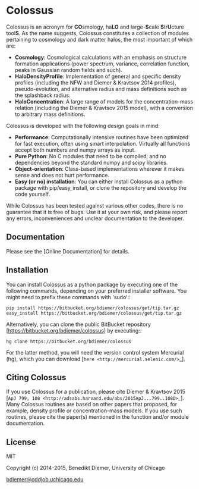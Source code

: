 Colossus
========

Colossus is an acronym for **CO**smology, ha**LO** and large-**S**cale **S**tr**U**cture 
tool**S**. As the name suggests, Colossus constitutes a collection of modules pertaining to 
cosmology and dark matter halos, the most important of which are:

* **Cosmology**: Cosmological calculations with an emphasis on structure formation applications 
  (power spectrum, variance, correlation function, peaks in Gaussian random fields and such).
* **HaloDensityProfile**: Implementation of general and specific density profiles (including the 
  NFW and Diemer & Kravtsov 2014 profiles), pseudo-evolution, and alternative radius and mass 
  definitions such as the splashback radius.
* **HaloConcentration**: A large range of models for the concentration-mass relation (including 
  the Diemer & Kravtsov 2015 model), with a conversion to arbitrary mass definitions.

Colossus is developed with the following design goals in mind:

* **Performance**: Computationally intensive routines have been optimized for fast execution, 
  often using smart interpolation. Virtually all functions accept both numbers and numpy arrays 
  as input.
* **Pure Python**: No C modules that need to be compiled, and no dependencies beyond the 
  standard numpy and scipy libraries.
* **Object-orientation**: Class-based implementations wherever it makes sense and does not 
  hurt performance.
* **Easy (or no) installation**: You can either install Colossus as a python package with 
  pip/easy_install, or clone the repository and develop the code yourself.

While Colossus has been tested against various other codes, there is no guarantee that it is free 
of bugs. Use it at your own risk, and please report any errors, inconveniences and unclear 
documentation to the developer.

Documentation
-------------

Please see the [Online Documentation] for details.

Installation
------------

You can install Colossus as a python package by executing one of the following commands, depending 
on your preferred installer software. You might need to prefix these commands with 'sudo'::

    pip install https://bitbucket.org/bdiemer/colossus/get/tip.tar.gz
    easy_install https://bitbucket.org/bdiemer/colossus/get/tip.tar.gz

Alternatively, you can clone the public BitBucket repository [https://bitbucket.org/bdiemer/colossus] 
by executing::

    hg clone https://bitbucket.org/bdiemer/colossus

For the latter method, you will need the version control system Mercurial (hg), which you can 
download [`here <http://mercurial.selenic.com/>`_].

Citing Colossus
---------------

If you use Colossus for a publication, please cite Diemer & Kravtsov 2015 
[`ApJ 799, 108 <http://adsabs.harvard.edu/abs/2015ApJ...799..108D>`_]. Many Colossus routines are 
based on other papers that proposed, for example, density profile or concentration-mass models. 
If you use such routines, please cite the paper(s) mentioned in the function and/or module
documentation.

License
-------

MIT

Copyright (c) 2014-2015, Benedikt Diemer, University of Chicago

bdiemer@oddjob.uchicago.edu